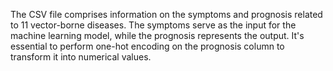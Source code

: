 The CSV file comprises information on the symptoms and prognosis related to 11 vector-borne diseases. The symptoms serve as the input for the machine learning model, while the prognosis represents the output. It's essential to perform one-hot encoding on the prognosis column to transform it into numerical values.